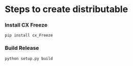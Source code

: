 # Steps to create distributable
### Install CX Freeze
`pip install cx_Freeze`

### Build Release
`python setup.py build`
